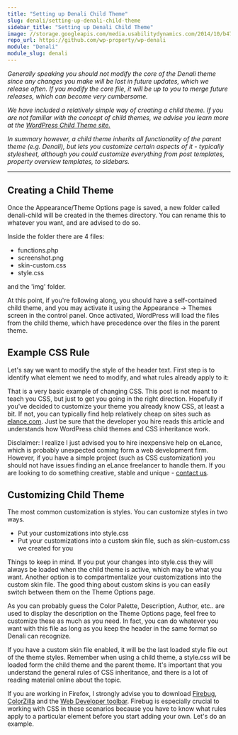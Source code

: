 ```yaml
---
title: "Setting up Denali Child Theme"
slug: denali/setting-up-denali-child-theme
sidebar_title: "Setting up Denali Child Theme"
image: //storage.googleapis.com/media.usabilitydynamics.com/2014/10/b47f84d8-wpproperty-theme-denali-icon-300x300.png
repo_url: https://github.com/wp-property/wp-denali
module: "Denali"
module_slug: denali
---
```


_Generally speaking you should not modify the core of the Denali theme since any changes you make will be lost in future updates, which we release often.  If you modify the core file, it will be up to you to merge future releases, which can become very cumbersome._

_We have included a relatively simple way of creating a child theme. If you are not familiar with the concept of child themes, we advise you learn more at the [WordPress Child Theme site.](http://codex.wordpress.org/Child_Themes)_

_In summary however, a child theme inherits all functionality of the parent theme (e.g. Denali), but lets you customize certain aspects of it - typically stylesheet, although you could customize everything from post templates, property overview templates, to sidebars._

* * *

## Creating a Child Theme

Once the Appearance/Theme Options page is saved, a new folder called denali-child will be created in the themes directory. You can rename this to whatever you want, and are advised to do so.

Inside the folder there are 4 files:

*   functions.php
*   screenshot.png
*   skin-custom.css
*   style.css

and the 'img' folder.

At this point, if you're following along, you should have a self-contained child theme, and you may activate it using the Appearance -> Themes screen in the control panel.  Once activated, WordPress will load the files from the child theme, which have precedence over the files in the parent theme.

## Example CSS Rule

Let's say we want to modify the style of the header text.  First step is to identify what element we need to modify, and what rules already apply to it:

That is a very basic example of changing CSS.  This post is not meant to teach you CSS, but just to get you going in the right direction.  Hopefully if you've decided to customize your theme you already know CSS, at least a bit.  If not, you can typically find help relatively cheap on sites such as [elance.com](http://elance.com).  Just be sure that the developer you hire reads this article and understands how WordPress child themes and CSS inheritance work.

Disclaimer:  I realize I just advised you to hire inexpensive help on eLance, which is probably unexpected coming form a web development firm.  However, if you have a simple project (such as CSS customization) you should not have issues finding an eLance freelancer to handle them.  If you are looking to do something creative, stable and unique - [contact us](http://usabilitydynamics.com/contact-us/ "Contact Us").

## Customizing Child Theme

The most common customization is styles.  You can customize styles in two ways.

*   Put your customizations into style.css
*   Put your customizations into a custom skin file, such as skin-custom.css we created for you

Things to keep in mind.  If you put your changes into style.css they will always be loaded when the child theme is active, which may be what you want.  Another option is to compartmentalize your customizations into the custom skin file.  The good thing about custom skins is you can easily switch between them on the Theme Options page.

As you can probably guess the Color Palette, Description, Author, etc.. are used to display the description on the Theme Options page, feel free to customize these as much as you need.  In fact, you can do whatever you want with this file as long as you keep the header in the same format so Denali can recognize.

If you have a custom skin file enabled, it will be the last loaded style file out of the theme styles. Remember when using a child theme, a style.css will be loaded form the child theme and the parent theme.  It's important that you understand the general rules of CSS inheritance, and there is a lot of reading material online about the topic.

If you are working in Firefox, I strongly advise you to download [Firebug](http://getfirebug.com/), [ColorZilla](https://addons.mozilla.org/en-US/firefox/addon/colorzilla/) and the [Web Developer toolbar](https://addons.mozilla.org/en-US/firefox/addon/web-developer/).  Firebug is especially crucial to working with CSS in these scenarios because you have to know what rules apply to a particular element before you start adding your own.  Let's do an example.